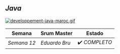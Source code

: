 ## *Java*

[![developpement-java-maroc.gif](https://i.postimg.cc/7YKBZVGk/developpement-java-maroc.gif)](https://postimg.cc/1fN0WDrC)

| Semana | Srum Master | Estado | 
| ---- | ---- | ---- |
| *Semana 12* | *Eduardo Bru* | ✔️ *COMPLETO* |